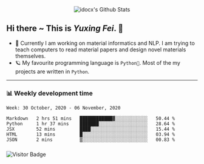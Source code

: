 <div align="center">
    <img align="center" src="https://github-readme-stats.vercel.app/api?username=idocx&show_icons=true&hide_border=true" alt="idocx's Github Stats"></img>
</div>

## Hi there ~ This is *Yuxing Fei*. ‍👋

- 🚀 Currently I am working on material informatics and NLP. I am trying to teach computers to read material papers and design novel materials themselves.
- 🪐 My favourite programming language is `Python🐍`. Most of the my projects are written in `Python`.

---

### 📊 Weekly development time
<!--START_SECTION:waka-->
```text
Week: 30 October, 2020 - 06 November, 2020

Markdown   2 hrs 51 mins   ████████████▓░░░░░░░░░░░░   50.44 % 
Python     1 hr 37 mins    ███████░░░░░░░░░░░░░░░░░░   28.64 % 
JSX        52 mins         ████░░░░░░░░░░░░░░░░░░░░░   15.44 % 
HTML       13 mins         █░░░░░░░░░░░░░░░░░░░░░░░░   03.94 % 
JSON       2 mins          ▒░░░░░░░░░░░░░░░░░░░░░░░░   00.83 % 
```
<!--END_SECTION:waka-->

### 

![Visitor Badge](https://visitor-badge.laobi.icu/badge?page_id=idocx.idocx)
